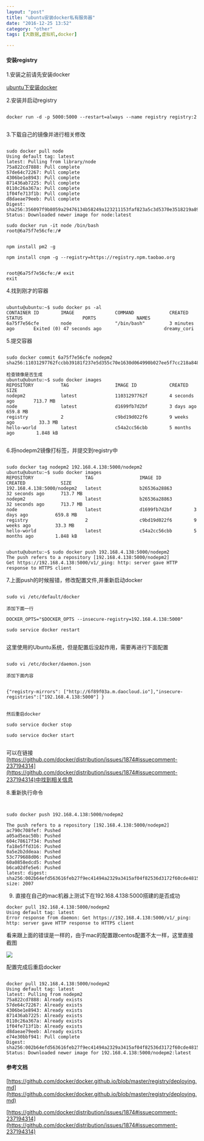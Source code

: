 ```yaml
---
layout: "post"
title: "ubuntu安装docker私有服务器"
date: "2016-12-25 13:52"
category: "other"
tags: [大数据,虚拟机,docker]

---
```



#### 安装registry   


1.安装之前请先安装docker    

[ubuntu下安装docker](https://codetosurvive1.github.io/posts/docker-install-ubuntu.html)  

2.安装并启动registry     

```

docker run -d -p 5000:5000 --restart=always --name registry registry:2


```

3.下载自己的镜像并进行相关修改    

```

sudo docker pull node
Using default tag: latest
latest: Pulling from library/node
75a822cd7888: Pull complete 
57de64c72267: Pull complete 
4306be1e8943: Pull complete 
871436ab7225: Pull complete 
0110c26a367a: Pull complete 
1f04fe713f1b: Pull complete 
d8daeae79eeb: Pull complete 
Digest: sha256:356097f9b8059a29476134b58249a123211153faf823a5c3d5370e3518219a89
Status: Downloaded newer image for node:latest

sudo docker run -it node /bin/bash
root@6a75f7e56cfe:/# 


npm install pm2 -g

npm install cnpm -g --registry=https://registry.npm.taobao.org


root@6a75f7e56cfe:/# exit
exit
```

4.找到刚才的容器   

```

ubuntu@ubuntu:~$ sudo docker ps -al
CONTAINER ID        IMAGE               COMMAND             CREATED             STATUS                      PORTS               NAMES
6a75f7e56cfe        node                "/bin/bash"         3 minutes ago       Exited (0) 47 seconds ago                       dreamy_cori

```

5.提交容器    


```

sudo docker commit 6a75f7e56cfe nodepm2
sha256:11031297762fccbb39181f237e5d355c70e1630d064990b027ee5f7cc218a848

检查镜像是否生成  
ubuntu@ubuntu:~$ sudo docker images
REPOSITORY          TAG                 IMAGE ID            CREATED             SIZE
nodepm2             latest              11031297762f        4 seconds ago       713.7 MB
node                latest              d1699fb7d2bf        3 days ago          659.8 MB
registry            2                   c9bd19d022f6        9 weeks ago         33.3 MB
hello-world         latest              c54a2cc56cbb        5 months ago        1.848 kB


```

6.将nodepm2镜像打标签，并提交到registry中   

```

sudo docker tag nodepm2 192.168.4.138:5000/nodepm2
ubuntu@ubuntu:~$ sudo docker images
REPOSITORY                   TAG                 IMAGE ID            CREATED             SIZE
192.168.4.138:5000/nodepm2   latest              b26536a28863        32 seconds ago      713.7 MB
nodepm2                      latest              b26536a28863        32 seconds ago      713.7 MB
node                         latest              d1699fb7d2bf        3 days ago          659.8 MB
registry                     2                   c9bd19d022f6        9 weeks ago         33.3 MB
hello-world                  latest              c54a2cc56cbb        5 months ago        1.848 kB


ubuntu@ubuntu:~$ sudo docker push 192.168.4.138:5000/nodepm2
The push refers to a repository [192.168.4.138:5000/nodepm2]
Get https://192.168.4.138:5000/v1/_ping: http: server gave HTTP response to HTTPS client

```

7.上面push的时候报错，修改配置文件,并重新启动docker      



```

sudo vi /etc/default/docker

添加下面一行    

DOCKER_OPTS="$DOCKER_OPTS --insecure-registry=192.168.4.138:5000"

sudo service docker restart


```

这里使用的Ubuntu系统，但是配置后没起作用，需要再进行下面配置     

```

sudo vi /etc/docker/daemon.json

添加下面内容  


{"registry-mirrors": ["http://6f89f03a.m.daocloud.io"],"insecure-registries":["192.168.4.138:5000"] }


然后重启docker    

sudo service docker stop

sudo service docker start


```


可以在链接[https://github.com/docker/distribution/issues/1874#issuecomment-237194314](https://github.com/docker/distribution/issues/1874#issuecomment-237194314)中找到相关信息     

8.重新执行命令  

```


sudo docker push 192.168.4.138:5000/nodepm2

The push refers to a repository [192.168.4.138:5000/nodepm2]
ac790c708fef: Pushed 
a05ad5eac50b: Pushed 
604c78617f34: Pushed 
fa18e5ffd316: Pushed 
0a5e2b2ddeaa: Pushed 
53c779688d06: Pushed 
60a0858edcd5: Pushed 
b6ca02dfe5e6: Pushed 
latest: digest: sha256:002b64efd563616feb27f9ec41494a2329a3415af04f82536d3172f60cde4815 size: 2007

```


9. 直接在自己的mac机器上测试下在192.168.4.138:5000搭建的是否成功    

```
docker pull 192.168.4.138:5000/nodepm2
Using default tag: latest
Error response from daemon: Get https://192.168.4.138:5000/v1/_ping: http: server gave HTTP response to HTTPS client

```

看来跟上面的错误是一样的，由于mac的配置跟centos配置不太一样，这里直接截图   

![](../assets/2016/12/2016-12-25_15-39-59.png)

配置完成后重启docker   

```

docker pull 192.168.4.138:5000/nodepm2
Using default tag: latest
latest: Pulling from nodepm2
75a822cd7888: Already exists
57de64c72267: Already exists
4306be1e8943: Already exists
871436ab7225: Already exists
0110c26a367a: Already exists
1f04fe713f1b: Already exists
d8daeae79eeb: Already exists
e74e30bbf941: Pull complete
Digest: sha256:002b64efd563616feb27f9ec41494a2329a3415af04f82536d3172f60cde4815
Status: Downloaded newer image for 192.168.4.138:5000/nodepm2:latest

```



#### 参考文档   

[https://github.com/docker/docker.github.io/blob/master/registry/deploying.md](https://github.com/docker/docker.github.io/blob/master/registry/deploying.md)    

[https://github.com/docker/distribution/issues/1874#issuecomment-237194314](https://github.com/docker/distribution/issues/1874#issuecomment-237194314)    